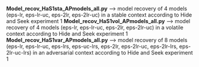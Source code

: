**Model_recov_HaS1sta_APmodels_all.py** --> model recovery of 4 models (eps-lr, eps-lr-uc, eps-2lr, eps-2lr-uc) in a stable context according to Hide and Seek experiment 1
**Model_recov_HaS1vol_APmodels_all.py** --> model recovery of 4 models (eps-lr, eps-lr-uc, eps-2lr, eps-2lr-uc) in a volatile context according to Hide and Seek experiment 1
**Model_recov_HaS1var_APmodels_all.py** --> model recovery of 8 models (eps-lr, eps-lr-uc, eps-lrs, eps-uc-lrs, eps-2lr, eps-2lr-uc, eps-2lr-lrs, eps-2lr-uc-lrs) in an adversarial context according to Hide and Seek experiment 1
